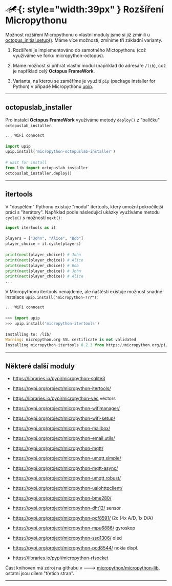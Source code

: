 # ![logo](img/logo_small.png){: style="width:39px" } Rozšíření Micropythonu

Možnost rozšíření Micropythonu o vlastní moduly jsme si již zmínili u [octopus_initial.setup()](/install/#octopus_initialsetup).
Máme více možností, zmíníme tři základní varianty.

1. Rozšíření je implementováno do samotného Mictopythonu (což využíváme ve forku micropython-octopus).

2. Máme možnost si přihrát vlastní modul (například do adresáře `/lib`), což je například celý **Octopus FrameWork**.

3. Varianta, na kterou se zaměříme je využití `pip` (package installer for Python) v případě Micropythonu [upip](/pip).

---

## octopuslab_installer

Pro instalci  **Octopus FrameWork** využíváme metody `deploy()` z "balíčku" `octopuslab_installer`.

```python
... WiFi conncect

import upip
upip.install('micropython-octopuslab-installer')

# wait for install
from lib import octopuslab_installer
octopuslab_installer.deploy()
```

---

## itertools

V "dospělém" Pythonu existuje "modul" itertools, který umožní pokročilejší práci s "iterátory".
Například podle následující ukázky využíváme metodu `cycle()` s možností `next()`:

```python
import itertools as it

players = ["John", "Alice", "Bob"]
player_choice = it.cycle(players)

print(next(player_choice)) # John
print(next(player_choice)) # Alice
print(next(player_choice)) # Bob
print(next(player_choice)) # John
print(next(player_choice)) # Alice
...
```

V Micropythonu itertools nenajdeme, ale naštěstí existuje možnost snadné instalace `upip.install("micropython-???")`:

```python
... WiFi conncect

>>> import upip
>>> upip.install('micropython-itertools')

Installing to: /lib/
Warning: micropython.org SSL certificate is not validated
Installing micropython-itertools 0.2.3 from https://micropython.org/pi/itertools/itertools-0.2.3.tar.gz

```

---

## Některé další moduly

- https://libraries.io/pypi/micropython-sqlite3

- https://pypi.org/project/micropython-itertools/

- https://libraries.io/pypi/micropython-vec vectors

- https://pypi.org/project/micropython-wifimanager/

- https://pypi.org/project/micropython-wifi-setup/

- https://pypi.org/project/micropython-mailbox/

- https://pypi.org/project/micropython-email.utils/

- https://pypi.org/project/micropython-mqtt/

- https://pypi.org/project/micropython-umqtt.simple/

- https://pypi.org/project/micropython-mqtt-async/

- https://pypi.org/project/micropython-umqtt.robust/

- https://pypi.org/project/micropython-uaiohttpclient/

- https://pypi.org/project/micropython-bme280/

- https://pypi.org/project/micropython-dht12/ sensor

- https://pypi.org/project/micropython-pcf8591/ i2c (4x A/D, 1x D/A)

- https://pypi.org/project/micropython-mpu6886/ gyroskop

- https://pypi.org/project/micropython-ssd1306/ oled

- https://pypi.org/project/micropython-pcd8544/ nokia displ.

- https://libraries.io/pypi/micropython-rfsocket


Část knihoven má zdroj na githubu v 🡒 [micropython/micropython-lib](https://github.com/micropython/micropython-lib), ostatní jsou dílem "třetích stran".

---
